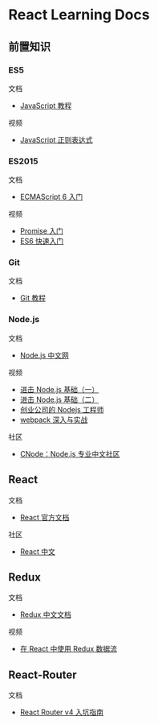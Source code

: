 # React Learning Docs

## 前置知识

### ES5

文档

* [JavaScript 教程](https://wangdoc.com/javascript/index.html)

视频

* [JavaScript 正则表达式](https://www.imooc.com/video/12538)

### ES2015

文档

* [ECMAScript 6 入门](http://es6.ruanyifeng.com)

视频

* [Promise 入门](https://www.imooc.com/learn/949)
* [ES6 快速入门](https://www.imooc.com/learn/955)

### Git

文档

* [Git 教程](https://www.liaoxuefeng.com/wiki/0013739516305929606dd18361248578c67b8067c8c017b000)

### Node.js

文档

* [Node.js 中文网](http://nodejs.cn)

视频

* [进击 Node.js 基础（一）](https://www.imooc.com/learn/348)
* [进击 Node.js 基础（二）](https://www.imooc.com/learn/637)
* [创业公司的 Nodejs 工程师](https://www.imooc.com/learn/728)
* [webpack 深入与实战](https://www.imooc.com/learn/802)

社区

* [CNode：Node.js 专业中文社区](https://cnodejs.org)

## React

文档

* [React 官方文档](https://react.docschina.org/docs/hello-world.html)

社区

* [React 中文](http://www.react-china.org)

## Redux

文档

* [Redux 中文文档](http://cn.redux.js.org/)

视频

* [在 React 中使用 Redux 数据流](https://www.imooc.com/learn/744)

## React-Router

文档

* [React Router v4 入坑指南](https://www.jianshu.com/p/6a45e2dfc9d9)